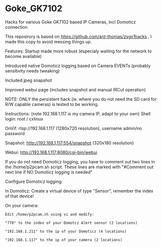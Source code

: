 # Goke_GK7102
Hacks for various Goke GK7102 based IP Cameras, incl Domoticz connection

This reposirory is based on https://github.com/ant-thomas/zsgx1hacks , I made this copy to avoid messing things up.

Features:
  Startup made more robust (especialy waiting for the network to become available)
  
  Introduced native Domoticz logging based on Camera EVENTs (probably sensitivity needs tweaking)
  
  Included jpeg snapshot
  
  Improved webui page (includes snapshot and manual IRCut operation)


NOTE: ONLY the persistent hack (ie. where you do not need the SD card for R/W capable cameras) is tested to be working.

Instructions: (note 192.168.1.117 is my camera IP, adapt to your own)
  Shell login: root / cxlinux
  
  OnVif: rtsp://192.168.1.117 (1280x720 resolution), username admin/no password
  
  Snapshot: http://192.168.1,117:554/snapshot (320x180 resolution)
  
  Webui: http://192.168.1.117:8080/cgi-bin/webui
  

If you do not need Domoticz logging, you have to comment out two lines in the /home/p2pcam.sh script. These lines are marked with "#Comment out next line if NO Domoticz logging is needed"

Configure Domoticz logging:

  In Domoticz: Create a virtual device of type "Sensor", remember the index of that device!
  
  On your camera:
  
    Edit /home/p2pcam.sh using vi and modify:
    
    "770" to the index of your Domotcz Alert sensor (2 locations)
    
    "192.168.1.211" to the ip of your Domoticz (4 locations)
    
    "192.168.1.117" to the ip of your camera (2 locations)
